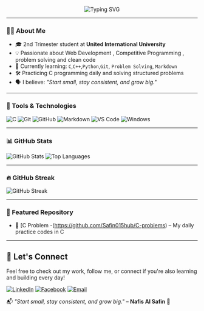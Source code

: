<p align="center">
  <img src="https://readme-typing-svg.demolab.com?font=Fira+Code&size=22&pause=1000&center=true&width=435&lines=Hi+there%2C+I'm+Nafis+Al+Safin+%F0%9F%91%8B;CSE+Undergrad+Student+%F0%9F%8E%93;C+Programming+Enthusiast+%F0%9F%92%BB;Lifelong+Learner+%F0%9F%8C%B1" alt="Typing SVG" />
</p>


---

### 👨‍🎓 About Me
- 🎓 2nd Trimester student at **United International University**
- 💡 Passionate about Web Development , Competitive Programming , problem solving and clean code  
- 🧠 Currently learning: `C`,`C++`,`Python`,`Git`, `Problem Solving`, `Markdown`
- 🛠️ Practicing C programming daily and solving structured problems
- 🗣️ I believe: *"Start small, stay consistent, and grow big."*

---

### 🧰 Tools & Technologies
![C](https://img.shields.io/badge/C-00599C?style=for-the-badge&logo=c&logoColor=white) ![Git](https://img.shields.io/badge/Git-F05032?style=for-the-badge&logo=git&logoColor=white) ![GitHub](https://img.shields.io/badge/GitHub-181717?style=for-the-badge&logo=github&logoColor=white) ![Markdown](https://img.shields.io/badge/Markdown-000000?style=for-the-badge&logo=markdown&logoColor=white) ![VS Code](https://img.shields.io/badge/VS%20Code-007ACC?style=for-the-badge&logo=visual-studio-code&logoColor=white) ![Windows](https://img.shields.io/badge/Windows-0078D6?style=for-the-badge&logo=windows&logoColor=white)

---

### 📊 GitHub Stats

![GitHub Stats](https://github-readme-stats.vercel.app/api?username=Safin015hub&show_icons=true&theme=radical)  ![Top Languages](https://github-readme-stats.vercel.app/api/top-langs/?username=Safin015hub&layout=compact&theme=radical)

  

---

### 🔥 GitHub Streak

![GitHub Streak](https://github-readme-streak-stats.herokuapp.com/?user=Safin015hub&theme=radical)

---

### 📁 Featured Repository

- 🔗 [C Problem -(https://github.com/Safin015hub/C-problems) – My daily practice codes in C

---

## 💬 Let's Connect

Feel free to check out my work, follow me, or connect if you're also learning and building every day!  

[![LinkedIn](https://img.shields.io/badge/LinkedIn-blue?logo=linkedin&style=for-the-badge)](https://www.linkedin.com/in/md-nafis-al-safin/) [![Facebook](https://img.shields.io/badge/Facebook-1877F2?logo=facebook&logoColor=white&style=for-the-badge)](https://www.facebook.com/nafis.al.safin) [![Email](https://img.shields.io/badge/Gmail-Email-red?logo=gmail&logoColor=white&style=for-the-badge)](mailto:nafisalsafin15@gmail.com)  

📬 _"Start small, stay consistent, and grow big."_ – **Nafis Al Safin** 🌱

